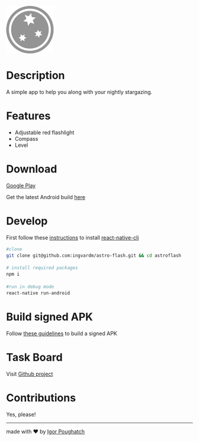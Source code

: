 ![AstroFlash](./icon_rm.png "AstroFlash")

Description
===
A simple app to help you along with your nightly stargazing.

Features
===
* Adjustable red flashlight
* Compass
* Level

Download
===

[Google Play](https://play.google.com/store/apps/details?id=com.astroflash)

Get the latest Android build [here](https://drive.google.com/open?id=1Pn3Ood_4879TTl7ROG3bHld9yoSP-Xxh)

Develop
===
First follow these [instructions](https://facebook.github.io/react-native/docs/getting-started.html#installing-dependencies) to install [react-native-cli](https://facebook.github.io/react-native/docs/getting-started.html#installing-dependencies)

```bash
#clone
git clone git@github.com:ingvardm/astro-flash.git && cd astroflash

# install required packages
npm i

#run in debug mode
react-native run-android
```

Build signed APK
===
Follow [these guidelines](https://facebook.github.io/react-native/docs/signed-apk-android.html) to build a signed APK

Task Board
===
Visit [Github project](https://github.com/ingvardm/astro-flash/projects/1)

Contributions
===
Yes, please!

---


made with ❤️ by [Igor Poughatch](https://github.com/ingvardm)
